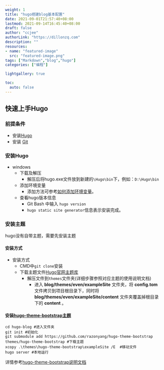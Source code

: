 ```yaml
---
weight: 1
title: "hugo搭建blog基本配置"
date: 2021-09-01T21:57:40+08:00
lastmod: 2021-09-14T16:45:40+08:00
draft: false
author: "ccjee"
authorLink: "https://dillonzq.com"
description: ""
resources:
- name: "featured-image"
  src: "featured-image.png"
tags: ["Markdown","blog","hugo"]
categories: ["编程"]

lightgallery: true

toc:
  auto: false
---
```

<!--more-->

## 快速上手Hugo

### 前提条件

- 安装[Hugo](https://github.com/gohugoio/hugo/releases)
- 安装 [Git](https://git-scm.com/)

### 安装Hugo

- windows
	- 下载及解压
		- 解压后将hugo.exe文件放到新建的`\Hugo\bin`下，例如：`D:\Hugo\bin`
	- 添加环境变量
		- 添加方法可参考[如何添加环境变量](https://jingyan.baidu.com/article/8ebacdf02d3c2949f65cd5d0.html)。
	- 查看hugo版本信息
		- Git Bash 中输入 `hugo version`
		- `hugo static site generator`信息表示安装完成。

### 安装主题

hugo没有自带主题，需要先安装主题

#### 安装方式

- 安装方式
	- CMD中`git clone`安装
	- 下载主题文件[Hugo官网主题库](https://themes.gohugo.io/)
		- 解压文件到`themes`文件夹(详细步骤参照对应主题的使用说明文档)
			- 进入 **blog/themes/even/exampleSite** 文件夹，将 **config.tom** 文件拷贝到项目根目录下，同时将 **blog/themes/even/exampleSite/content** 文件夹覆盖掉根目录下的 **content** 。

#### 安装[hugo-theme-bootstrap主题](https://github.com/razonyang/hugo-theme-bootstrap)
```
cd hugo-blog #进入文件夹
git init #初始化
git submodule add https://github.com/razonyang/hugo-theme-bootstrap themes/hugo-theme-bootstrap #下载主题
xcopy .\themes\hugo-theme-bootstrap\exampleSite /E  #移动文件
hugo server #本地运行
```
详情参考[hugo-theme-bootstrap说明文档](https://github.com/razonyang/hugo-theme-bootstrap/blob/master/README.zh-CN.md)